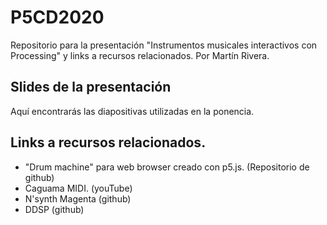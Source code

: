 # P5CD2020
Repositorio para la presentación "Instrumentos musicales interactivos con Processing" y links a recursos relacionados.
Por Martín Rivera.

## Slides de la presentación
Aquí encontrarás las diapositivas utilizadas en la ponencia.

## Links a recursos relacionados.
- "Drum machine" para web browser creado con p5.js. (Repositorio de github)
- Caguama MIDI. (youTube)
- N'synth Magenta (github)
- DDSP (github)
